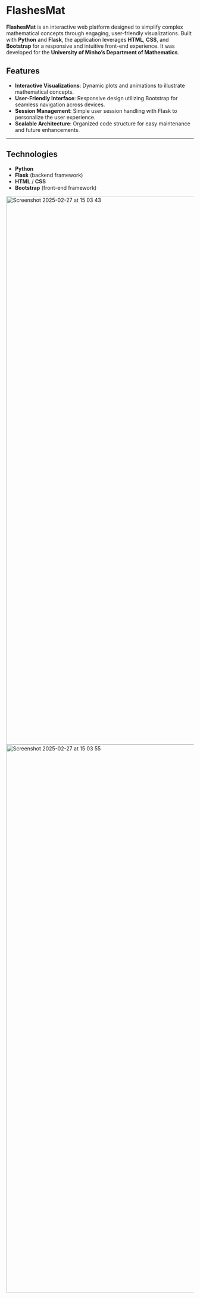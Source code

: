 # FlashesMat

**FlashesMat** is an interactive web platform designed to simplify complex mathematical concepts through engaging, user-friendly visualizations. Built with **Python** and **Flask**, the application leverages **HTML**, **CSS**, and **Bootstrap** for a responsive and intuitive front-end experience. It was developed for the **University of Minho’s Department of Mathematics**.

## Features
- **Interactive Visualizations**: Dynamic plots and animations to illustrate mathematical concepts.
- **User-Friendly Interface**: Responsive design utilizing Bootstrap for seamless navigation across devices.
- **Session Management**: Simple user session handling with Flask to personalize the user experience.
- **Scalable Architecture**: Organized code structure for easy maintenance and future enhancements.
---

## Technologies
- **Python** 
- **Flask** (backend framework)
- **HTML** / **CSS**
- **Bootstrap** (front-end framework)

<img width="1470" alt="Screenshot 2025-02-27 at 15 03 43" src="https://github.com/user-attachments/assets/6ec50484-82d0-45db-912d-d7ef9c9ae553" />
<img width="1469" alt="Screenshot 2025-02-27 at 15 03 55" src="https://github.com/user-attachments/assets/cad5014f-5905-48d9-9eec-cffcd842f275" />
